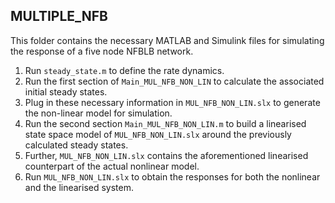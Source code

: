 ## MULTIPLE_NFB

This folder contains the necessary MATLAB and Simulink files for simulating the response of a five node NFBLB network.

1. Run `steady_state.m` to define the rate dynamics.
2. Run the first section of `Main_MUL_NFB_NON_LIN` to calculate the associated initial steady states.
3. Plug in these necessary information in `MUL_NFB_NON_LIN.slx` to generate the non-linear model for simulation.
4. Run the second section `Main_MUL_NFB_NON_LIN.m` to build a linearised state space model of `MUL_NFB_NON_LIN.slx` around the previously calculated steady states.
5. Further, `MUL_NFB_NON_LIN.slx` contains the aforementioned linearised counterpart of the actual nonlinear model.
6. Run `MUL_NFB_NON_LIN.slx` to obtain the responses for both the nonlinear and the linearised system.